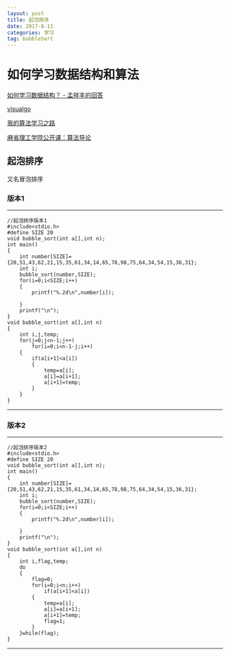 ```yaml
---
layout: post
title: 起泡排序
date: 2017-8-11
categories: 学习
tag: bubbleSort
---
```


# 如何学习数据结构和算法

[如何学习数据结构？ - 孟祥丰的回答](http://www.zhihu.com/question/21318658/answer/42690576)

[visualgo](http://zh.visualgo.net/zh/sorting)

[我的算法学习之路](http://www.cnblogs.com/figure9/archive/2014/05/05/3708351.html)

[麻省理工学院公开课：算法导论](http://open.163.com/special/opencourse/algorithms.html)


## 起泡排序
又名冒泡排序

### 版本1
----------------

    //起泡排序版本1
    #include<stdio.h>
    #define SIZE 20
    void bubble_sort(int a[],int n);
    int main()
    {
        int number[SIZE]={20,51,43,62,21,15,35,61,34,14,65,78,98,75,64,34,54,15,36,31};
        int i;
        bubble_sort(number,SIZE);
        for(i=0;i<SIZE;i++)
        {
            printf("%.2d\n",number[i]);

        }
        printf("\n");
    }
    void bubble_sort(int a[],int n)
    {
        int i,j,temp;
        for(j=0;j<n-1;j++)
            for(i=0;i<n-1-j;i++)
        {
            if(a[i+1]<a[i])
            {
                temp=a[i];
                a[i]=a[i+1];
                a[i+1]=temp;
            }
        }
    }


------------

### 版本2
-----------
    //起泡排序版本2
    #include<stdio.h>
    #define SIZE 20
    void bubble_sort(int a[],int n);
    int main()
    {
        int number[SIZE]={20,51,43,62,21,15,35,61,34,14,65,78,98,75,64,34,54,15,36,31};
        int i;
        bubble_sort(number,SIZE);
        for(i=0;i<SIZE;i++)
        {
            printf("%.2d\n",number[i]);

        }
        printf("\n");
    }
    void bubble_sort(int a[],int n)
    {
        int i,flag,temp;
        do
        {
            flag=0;
            for(i=0;i<n;i++)
                if(a[i+1]<a[i])
            {
                temp=a[i];
                a[i]=a[i+1];
                a[i+1]=temp;
                flag=1;
            }
        }while(flag);
    }

-----------

